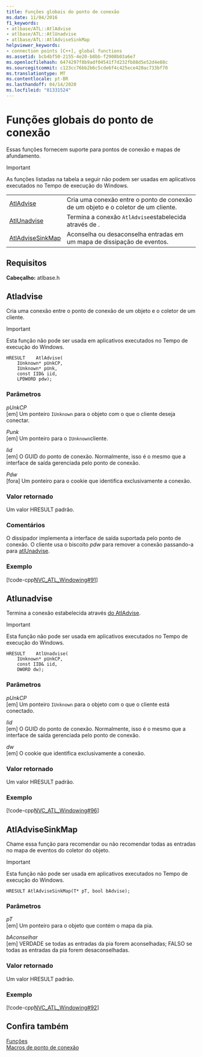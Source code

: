 ```yaml
---
title: Funções globais do ponto de conexão
ms.date: 11/04/2016
f1_keywords:
- atlbase/ATL::AtlAdvise
- atlbase/ATL::AtlUnadvise
- atlbase/ATL::AtlAdviseSinkMap
helpviewer_keywords:
- connection points [C++], global functions
ms.assetid: bcb4bf50-2155-4e20-b8bb-f2908b03a6e7
ms.openlocfilehash: 6474297f8b9adf04541f7d232fb88d5e52d4e88c
ms.sourcegitcommit: c123cc76bb2b6c5cde6f4c425ece420ac733bf70
ms.translationtype: MT
ms.contentlocale: pt-BR
ms.lasthandoff: 04/14/2020
ms.locfileid: "81331524"
---
```

# <a name="connection-point-global-functions"></a>Funções globais do ponto de conexão

Essas funções fornecem suporte para pontos de conexão e mapas de afundamento.

> [!IMPORTANT]
> As funções listadas na tabela a seguir não podem ser usadas em aplicativos executados no Tempo de execução do Windows.

|||
|-|-|
|[AtlAdvise](#atladvise)|Cria uma conexão entre o ponto de conexão de um objeto e o coletor de um cliente.|
|[AtlUnadvise](#atlunadvise)|Termina a conexão `AtlAdvise`estabelecida através de .|
|[AtlAdviseSinkMap](#atladvisesinkmap)|Aconselha ou desaconselha entradas em um mapa de dissipação de eventos.|

## <a name="requirements"></a>Requisitos

**Cabeçalho:** atlbase.h

## <a name="atladvise"></a><a name="atladvise"></a>Atladvise

Cria uma conexão entre o ponto de conexão de um objeto e o coletor de um cliente.

> [!IMPORTANT]
> Esta função não pode ser usada em aplicativos executados no Tempo de execução do Windows.

```
HRESULT    AtlAdvise(
    IUnknown* pUnkCP,
    IUnknown* pUnk,
    const IID& iid,
    LPDWORD pdw);
```

### <a name="parameters"></a>Parâmetros

*pUnkCP*<br/>
[em] Um ponteiro `IUnknown` para o objeto com o que o cliente deseja conectar.

*Punk*<br/>
[em] Um ponteiro para o `IUnknown`cliente.

*Iid*<br/>
[em] O GUID do ponto de conexão. Normalmente, isso é o mesmo que a interface de saída gerenciada pelo ponto de conexão.

*Pdw*<br/>
[fora] Um ponteiro para o cookie que identifica exclusivamente a conexão.

### <a name="return-value"></a>Valor retornado

Um valor HRESULT padrão.

### <a name="remarks"></a>Comentários

O dissipador implementa a interface de saída suportada pelo ponto de conexão. O cliente usa o biscoito *pdw* para remover a conexão passando-a para [atlUnadvise](#atlunadvise).

### <a name="example"></a>Exemplo

[!code-cpp[NVC_ATL_Windowing#91](../../atl/codesnippet/cpp/connection-point-global-functions_1.cpp)]

## <a name="atlunadvise"></a><a name="atlunadvise"></a>Atlunadvise

Termina a conexão estabelecida através [do AtlAdvise](#atladvise).

> [!IMPORTANT]
> Esta função não pode ser usada em aplicativos executados no Tempo de execução do Windows.

```
HRESULT    AtlUnadvise(
    IUnknown* pUnkCP,
    const IID& iid,
    DWORD dw);
```

### <a name="parameters"></a>Parâmetros

*pUnkCP*<br/>
[em] Um ponteiro `IUnknown` para o objeto com o que o cliente está conectado.

*Iid*<br/>
[em] O GUID do ponto de conexão. Normalmente, isso é o mesmo que a interface de saída gerenciada pelo ponto de conexão.

*dw*<br/>
[em] O cookie que identifica exclusivamente a conexão.

### <a name="return-value"></a>Valor retornado

Um valor HRESULT padrão.

### <a name="example"></a>Exemplo

[!code-cpp[NVC_ATL_Windowing#96](../../atl/codesnippet/cpp/connection-point-global-functions_2.cpp)]

## <a name="atladvisesinkmap"></a><a name="atladvisesinkmap"></a>AtlAdviseSinkMap

Chame essa função para recomendar ou não recomendar todas as entradas no mapa de eventos do coletor do objeto.

> [!IMPORTANT]
> Esta função não pode ser usada em aplicativos executados no Tempo de execução do Windows.

```
HRESULT AtlAdviseSinkMap(T* pT, bool bAdvise);
```

### <a name="parameters"></a>Parâmetros

*pT*<br/>
[em] Um ponteiro para o objeto que contém o mapa da pia.

*bAconselhar*<br/>
[em] VERDADE se todas as entradas da pia forem aconselhadas; FALSO se todas as entradas da pia forem desaconselhadas.

### <a name="return-value"></a>Valor retornado

Um valor HRESULT padrão.

### <a name="example"></a>Exemplo

[!code-cpp[NVC_ATL_Windowing#92](../../atl/codesnippet/cpp/connection-point-global-functions_3.h)]

## <a name="see-also"></a>Confira também

[Funções](../../atl/reference/atl-functions.md)<br/>
[Macros de ponto de conexão](../../atl/reference/connection-point-macros.md)
